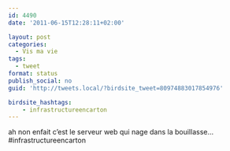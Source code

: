 ```yaml
---
id: 4490
date: '2011-06-15T12:28:11+02:00'

layout: post
categories:
  - Vis ma vie
tags:
  - tweet
format: status
publish_social: no
guid: 'http://tweets.local/?birdsite_tweet=80974883017854976'

birdsite_hashtags:
    - infrastructureencarton
---
```


ah non enfait c’est le serveur web qui nage dans la bouillasse… #infrastructureencarton